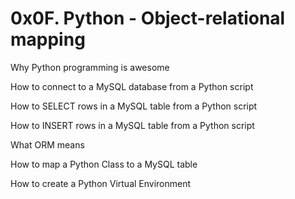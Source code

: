 # 0x0F. Python - Object-relational mapping


Why Python programming is awesome

How to connect to a MySQL database from a Python script

How to SELECT rows in a MySQL table from a Python script

How to INSERT rows in a MySQL table from a Python script

What ORM means

How to map a Python Class to a MySQL table


How to create a Python Virtual Environment
